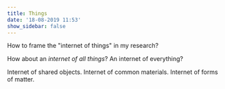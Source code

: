 ```yaml
---
title: Things
date: '18-08-2019 11:53'
show_sidebar: false
---
```


How to frame the "internet of things" in my research? 

How about an *internet of all things*? An internet of everything?

Internet of shared objects. Internet of common materials. Internet of forms of matter.
